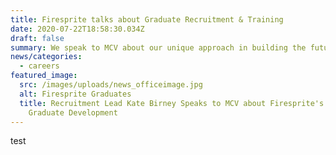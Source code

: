 ```yaml
---
title: Firesprite talks about Graduate Recruitment & Training
date: 2020-07-22T18:58:30.034Z
draft: false
summary: We speak to MCV about our unique approach in building the future.
news/categories:
  - careers
featured_image:
  src: /images/uploads/news_officeimage.jpg
  alt: Firesprite Graduates
  title: Recruitment Lead Kate Birney Speaks to MCV about Firesprite's approach to
    Graduate Development
---
```

test